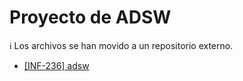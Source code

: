 # Proyecto de ADSW

ℹ Los archivos se han movido a un repositorio externo.

* [[INF-236] adsw](https://github.com/moxwel/utfsm-adsw)
